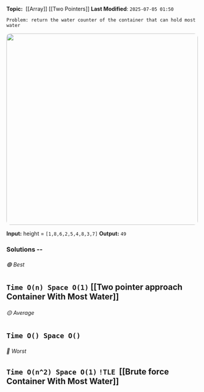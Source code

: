 **Topic:**  [[Array]] [[Two Pointers]]
**Last Modified**:  `2025-07-05 01:50`

`Problem: return the water counter of the container that can hold most water`


<img src="container-with-most-water.png" width=500 style="border-radius: 10px" />

**Input:** height = `[1,8,6,2,5,4,8,3,7]`
**Output:** `49`

### Solutions -- 

###### 🟢 Best
 `Time O(n) Space O(1)` [[Two pointer approach Container With Most Water]]
----------------------------------------------------------------------------------------------
###### 🟡 Average
 `Time O() Space O()` 
----------------------------------------------------------------------------------------------
###### 🔴 Worst
 `Time O(n^2) Space O(1)` `!TLE`  [[Brute force Container With Most Water]] 
----------------------------------------------------------------------------------------------

